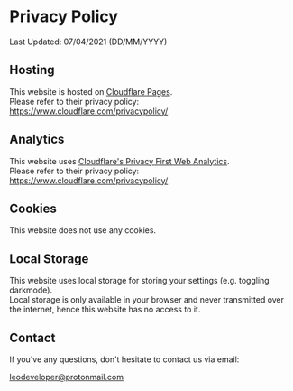 
# Privacy Policy

Last Updated: 07/04/2021 (DD/MM/YYYY)


## Hosting

This website is hosted on [Cloudflare Pages](https://pages.cloudflare.com).  
Please refer to their privacy policy: https://www.cloudflare.com/privacypolicy/


## Analytics

This website uses [Cloudflare's Privacy First Web Analytics](https://www.cloudflare.com/web-analytics/).  
Please refer to their privacy policy: https://www.cloudflare.com/privacypolicy/


## Cookies

This website does not use any cookies.


## Local Storage

This website uses local storage for storing your settings (e.g. toggling darkmode).  
Local storage is only available in your browser and never transmitted over the internet, hence this website has no access to it.


## Contact

If you've any questions, don't hesitate to contact us via email:

leodeveloper@protonmail.com
